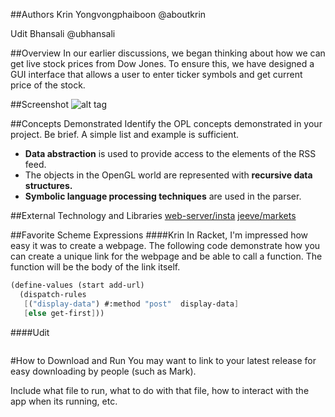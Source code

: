 

##Authors
Krin Yongvongphaiboon @aboutkrin

Udit Bhansali @ubhansali 

##Overview
In our earlier discussions, we began thinking about how we can get live stock prices from Dow Jones. To ensure this, we have designed a GUI interface that allows a user to enter ticker symbols and get current price of the stock.

##Screenshot
![alt tag](https://github.com/oplS16projects/Krin-Udit/blob/master/fred.jpg)

##Concepts Demonstrated
Identify the OPL concepts demonstrated in your project. Be brief. A simple list and example is sufficient. 
* **Data abstraction** is used to provide access to the elements of the RSS feed.
* The objects in the OpenGL world are represented with **recursive data structures.**
* **Symbolic language processing techniques** are used in the parser.

##External Technology and Libraries
[web-server/insta](https://docs.racket-lang.org/web-server/run.html)
[jeeve/markets](https://planet.racket-lang.org/package-source/jeeve/markets.plt/1/2/planet-docs/manual/index.html)

##Favorite Scheme Expressions
####Krin
In Racket, I'm impressed how easy it was to create a webpage. The following code demonstrate how you can create a unique link for the webpage and be able to call a function. The function will be the body of the link itself.
```scheme
(define-values (start add-url)
  (dispatch-rules
   [("display-data") #:method "post"  display-data]
   [else get-first]))
```
####Udit

```scheme

```

#How to Download and Run
You may want to link to your latest release for easy downloading by people (such as Mark).

Include what file to run, what to do with that file, how to interact with the app when its running, etc. 

